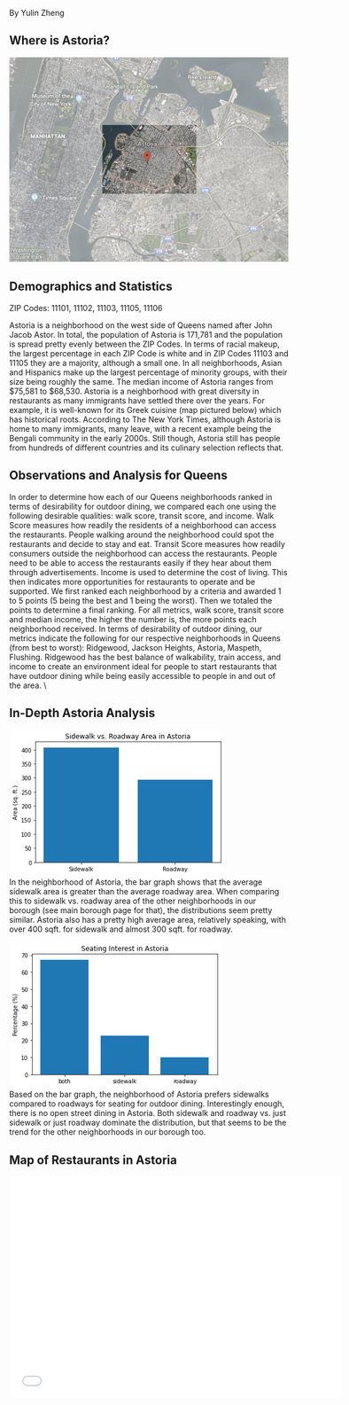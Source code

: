 By Yulin Zheng

## Where is Astoria?

![alt text](highlighted_image.png)

## Demographics and Statistics

ZIP Codes: 11101, 11102, 11103, 11105, 11106

Astoria is a neighborhood on the west side of Queens named after John Jacob Astor. In total, the population of Astoria is 171,781 and the population is spread pretty evenly between the ZIP Codes. In terms of racial makeup, the largest percentage in each ZIP Code is white and in ZIP Codes 11103 and 11105 they are a majority, although a small one. In all neighborhoods, Asian and Hispanics make up the largest percentage of minority groups, with their size being roughly the same. The median income of Astoria ranges from $75,581 to $68,530. 
Astoria is a neighborhood with great diversity in restaurants as many immigrants have settled there over the years. For example, it is well-known for its Greek cuisine (map pictured below) which has historical roots. According to The New York Times, although Astoria is home to many immigrants, many leave, with a recent example being the Bengali community in the early 2000s. Still though, Astoria still has people from hundreds of different countries and its culinary selection reflects that.

## Observations and Analysis for Queens

In order to determine how each of our Queens neighborhoods ranked in terms of desirability for outdoor dining, we compared each one using the following desirable qualities: walk score, transit score, and income. Walk Score measures how readily the residents of a neighborhood can access the restaurants. People walking around the neighborhood could spot the restaurants and decide to stay and eat. Transit Score measures how readily consumers outside the neighborhood can access the restaurants. People need to be able to access the restaurants easily if they hear about them through advertisements. Income  is used to determine the cost of living. This then indicates more opportunities for restaurants to operate and be supported. We first ranked each neighborhood by a criteria and awarded 1 to 5 points (5 being the best and 1 being the worst). Then we totaled the points to determine a final ranking. For all metrics, walk score, transit score and median income, the higher the number is, the more points each neighborhood received. In terms of desirability of outdoor dining, our metrics indicate the following for our respective neighborhoods in Queens (from best to worst): Ridgewood, Jackson Heights, Astoria, Maspeth, Flushing. Ridgewood has the best balance of walkability, train access, and income to create an environment ideal for people to start restaurants that have outdoor dining while being easily accessible to people in and out of the area.
\

## In-Depth Astoria Analysis

![alt text](sidewalk_roadway.png)
\
In the neighborhood of Astoria, the bar graph shows that the average sidewalk area is greater than the average roadway area. When comparing this to sidewalk vs. roadway area of the other neighborhoods in our borough (see main borough page for that), the distributions seem pretty similar. Astoria also has a pretty high average area, relatively speaking, with over 400 sqft. for sidewalk and almost 300 sqft. for roadway.

![alt text](seating_interest.png)
\
Based on the bar graph, the neighborhood of Astoria prefers sidewalks compared to roadways for seating for outdoor dining. Interestingly enough, there is no open street dining in Astoria. Both sidewalk and roadway vs. just sidewalk or just roadway dominate the distribution, but that seems to be the trend for the other neighborhoods in our borough too.

## Map of Restaurants in Astoria
<dl>
<iframe src="astoria.html" width="600" height="400" frameborder="0" frameborder="0" marginwidth="0" marginheight="0" allowfullscreen></iframe>
</dl>
